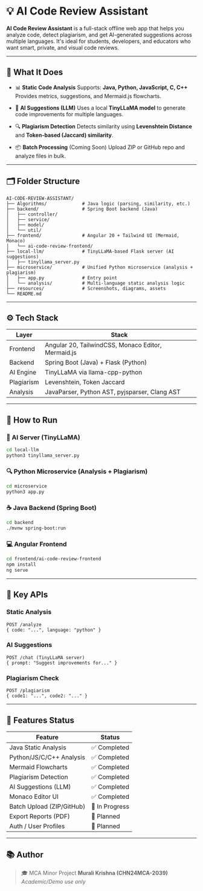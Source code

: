 # 💡 AI Code Review Assistant

**AI Code Review Assistant** is a full-stack offline web app that helps you analyze code, detect plagiarism, and get AI-generated suggestions across multiple languages. It's ideal for students, developers, and educators who want smart, private, and visual code reviews.

---

## 📌 What It Does

* 📊 **Static Code Analysis**
  Supports: **Java, Python, JavaScript, C, C++**
  Provides metrics, suggestions, and Mermaid.js flowcharts.

* 🤖 **AI Suggestions (LLM)**
  Uses a local **TinyLLaMA model** to generate code improvements for multiple languages.

* 🔍 **Plagiarism Detection**
  Detects similarity using **Levenshtein Distance** and **Token-based (Jaccard) similarity**.

* 📦 **Batch Processing**
  (Coming Soon) Upload ZIP or GitHub repo and analyze files in bulk.

---

## 🗂️ Folder Structure

```
AI-CODE-REVIEW-ASSISTANT/
├── Algorithms/             # Java logic (parsing, similarity, etc.)
├── backend/                # Spring Boot backend (Java)
│   ├── controller/
│   ├── service/
│   ├── model/
│   └── util/
├── frontend/               # Angular 20 + Tailwind UI (Mermaid, Monaco)
│   └── ai-code-review-frontend/
├── local-llm/              # TinyLLaMA-based Flask server (AI suggestions)
│   ├── tinyllama_server.py
├── microservice/           # Unified Python microservice (analysis + plagiarism)
│   ├── app.py              # Entry point
│   └── analysis/           # Multi-language static analysis logic
├── resources/              # Screenshots, diagrams, assets
└── README.md
```

---

## ⚙️ Tech Stack

| Layer      | Stack                                              |
| ---------- | -------------------------------------------------- |
| Frontend   | Angular 20, TailwindCSS, Monaco Editor, Mermaid.js |
| Backend    | Spring Boot (Java) + Flask (Python)                |
| AI Engine  | TinyLLaMA via llama-cpp-python                     |
| Plagiarism | Levenshtein, Token Jaccard                         |
| Analysis   | JavaParser, Python AST, pyjsparser, Clang AST      |

---

## 🚀 How to Run

### 🧠 AI Server (TinyLLaMA)

```bash
cd local-llm
python3 tinyllama_server.py
```

### 🔍 Python Microservice (Analysis + Plagiarism)

```bash
cd microservice
python3 app.py
```

### ☕ Java Backend (Spring Boot)

```bash
cd backend
./mvnw spring-boot:run
```

### 💻 Angular Frontend

```bash
cd frontend/ai-code-review-frontend
npm install
ng serve
```

---

## 🔌 Key APIs

### Static Analysis

```
POST /analyze
{ code: "...", language: "python" }
```

### AI Suggestions

```
POST /chat (TinyLLaMA server)
{ prompt: "Suggest improvements for..." }
```

### Plagiarism Check

```
POST /plagiarism
{ code1: "...", code2: "..." }
```

---

## 🧪 Features Status

| Feature                   | Status         |
| ------------------------- | -------------- |
| Java Static Analysis      | ✅ Completed    |
| Python/JS/C/C++ Analysis  | ✅ Completed    |
| Mermaid Flowcharts        | ✅ Completed    |
| Plagiarism Detection      | ✅ Completed    |
| AI Suggestions (LLM)      | ✅ Completed    |
| Monaco Editor UI          | ✅ Completed    |
| Batch Upload (ZIP/GitHub) | 🚧 In Progress |
| Export Reports (PDF)      | 🚧 Planned     |
| Auth / User Profiles      | 🚧 Planned     |

---

## 📚 Author

> 🎓 MCA Minor Project
> **Murali Krishna (CHN24MCA-2039)**
> *Academic/Demo use only*

